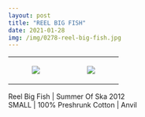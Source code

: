 ```yaml
---
layout: post
title: "REEL BIG FISH"
date: 2021-01-28
img: /img/0278-reel-big-fish.jpg
---
```




<table style="width:100%;"><tr><td style="vertical-align:top;">
      <figure class="tmblr-full" data-orig-height="2048" data-orig-width="1365" data-orig-src="https://concertshirts.netlify.app/shirts/0278/0278-01.jpg"><img src="https://64.media.tumblr.com/ecd1868198e16c4a5545aedce0f1f3fb/69ce62506dd07c82-5b/s540x810/6fbef2e41fe60dedf0e17e40aabab8dd91fd2fc4.jpg" data-orig-height="2048" data-orig-width="1365" data-orig-src="https://concertshirts.netlify.app/shirts/0278/0278-01.jpg"/></figure></td>
    <td style="vertical-align:top;">
      <figure class="tmblr-full" data-orig-height="2048" data-orig-width="1365" data-orig-src="https://concertshirts.netlify.app/shirts/0278/0278-02.jpg"><img src="https://64.media.tumblr.com/42bfcd7bcb99682c19a23a106a2ffbee/69ce62506dd07c82-68/s540x810/f4cdfe2d2f1402644d3fa3dcd014e2b09e36152a.jpg" data-orig-height="2048" data-orig-width="1365" data-orig-src="https://concertshirts.netlify.app/shirts/0278/0278-02.jpg"/></figure></td>
  </tr></table><p>
  Reel Big Fish | Summer Of Ska 2012<br/>SMALL | 100% Preshrunk Cotton | Anvil
</p>
